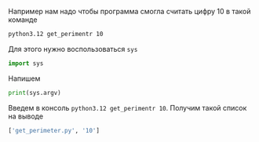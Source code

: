 Например нам надо чтобы программа смогла считать цифру 10 в такой команде
```bash
python3.12 get_perimentr 10 
```

Для этого нужно воспользоваться `sys`
```python 
import sys
```

Напишем 
```python
print(sys.argv)
```
Введем в консоль `python3.12 get_perimentr 10`. Получим такой список на выводе
```bash
['get_perimeter.py', '10']
```
